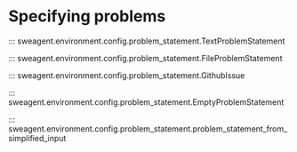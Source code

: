 # Specifying problems

::: sweagent.environment.config.problem_statement.TextProblemStatement

::: sweagent.environment.config.problem_statement.FileProblemStatement

::: sweagent.environment.config.problem_statement.GithubIssue

::: sweagent.environment.config.problem_statement.EmptyProblemStatement

::: sweagent.environment.config.problem_statement.problem_statement_from_simplified_input